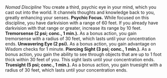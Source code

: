 *Nomad Discipline*
You create a third, psychic eye in your mind, which you cast out into the world. It channels thoughts and knowledge back to you, greatly enhancing your senses.
**Psychic Focus.** While focused on this discipline, you have darkvision with a range of 60 feet. If you already have darkvision with that range or greater, increase its range by 10 feet.
**Tremorsense (2 psi; conc., 1 min.).** As a bonus action, you gain tremorsense with a radius of 30 feet, which lasts until your concentration ends.
**Unwavering Eye (2 psi).** As a bonus action, you gain advantage on Wisdom checks for 1 minute.
**Piercing Sight (3 psi; conc., 1 min.).** As a bonus action, you gain the ability to see through objects that are up to 1 foot thick within 30 feet of you. This sight lasts until your concentration ends.
**Truesight (5 psi; conc., 1 min.).** As a bonus action, you gain truesight with a radius of 30 feet, which lasts until your concentration ends.